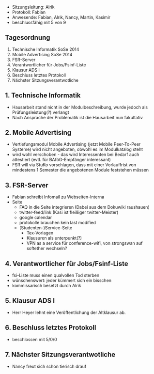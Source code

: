 ---
---

- Sitzungsleitung: Alrik
- Protokoll: Fabian
- Anwesende: Fabian, Alrik, Nancy, Martin, Kasimir
- beschlussfähig mit 5 von 9

## Tagesordnung

1. Technische Informatik SoSe 2014
2. Mobile Advertising SoSe 2014
3. FSR-Server
4. Verantwortlicher für Jobs/Fsinf-Liste
5. Klausur ADS I
6. Beschluss letztes Protokoll
7. Nächster Sitzungsverantwotliche

## 1. Technische Informatik

- Hausarbeit stand nicht in der Modulbeschreibung, wurde jedoch als Prüfungsleistung(?) verlangt
- Nach Ansprache der Problematik ist die Hausarbeit nun fakultativ

## 2. Mobile Advertising

- Vertiefungsmodul Mobile Advertising (jetzt Mobile Peer-To-Peer Systeme) wird nicht angeboten, obwohl es im Modulkatalog steht
- wird wohl verschoben - das wird Interessenten bei Bedarf auch attestiert (evtl. für BAföG-Empfänger interessant)
- FSR will via StuKo vorschlagen, dass mit einer Vorlauffrist von mindestens 1 Semester die angebotenen Module feststehen müssen

## 3. FSR-Server

- Fabian schreibt Infomail zu Webseiten-Interna
- Seite
  - FAQ in die Seite integrieren (Dabei aus dem Dokuwiki raushauen)
  - twitter-feed/link (Kasi ist fleißiger twitter-Meister)
  - google calendar
  - protokolle brauchen kein last modified
  - (Studenten-)Service-Seite
    - Tex-Vorlagen
    - Klausuren als unterpunkt(?)
    - VPN as a service für conference-wifi, von strongswan auf softether wechseln?

## 4. Verantwortlicher für Jobs/Fsinf-Liste

- fsi-Liste muss einen qualvollen Tod sterben
- wünschenswert: jeder kümmert sich ein bisschen
- kommissarisch besetzt durch Alrik

## 5. Klausur ADS I

- Herr Heyer lehnt eine Veröffentlichung der Altklausur ab.

## 6. Beschluss letztes Protokoll

- beschlossen mit 5/0/0

## 7. Nächster Sitzungsverantwotliche

- Nancy freut sich schon tierisch drauf

